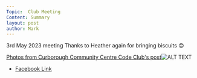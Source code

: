 ```yaml
---
Topic:  Club Meeting
Content: Summary
layout: post
author: Mark
---
```

3rd May 2023 meeting
Thanks to Heather again for bringing biscuits  😊

[Photos from Curborough Community Centre Code Club's post](https://www.facebook.com/720665616418529/posts/746466603838430)![ALT TEXT](https://scontent.fbhx6-1.fna.fbcdn.net/v/t39.30808-6/344743618_1695603004227135_6227710091134753850_n.jpg?stp=dst-jpg_p720x720&_nc_cat=104&ccb=1-7&_nc_sid=5f2048&_nc_ohc=vefHN6aEUZwAX_DnYQV&_nc_ht=scontent.fbhx6-1.fna&edm=AKK4YLsEAAAA&oh=00_AfBvs5GCu560m-7BymVxHTiSENhEl313xpLHwsJ2kDQtow&oe=652C0C81)

* [Facebook Link](https://www.facebook.com/720665616418529/posts/746466603838430)


